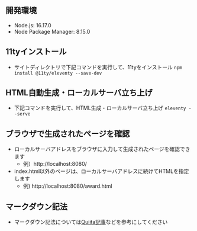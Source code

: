 ## 開発環境
- Node.js: 16.17.0
- Node Package Manager: 8.15.0

## 11tyインストール
- サイトディレクトリで下記コマンドを実行して、11tyをインストール
`npm install @11ty/eleventy --save-dev`

## HTML自動生成・ローカルサーバ立ち上げ
- 下記コマンドを実行して、HTML生成・ローカルサーバ立ち上げ
`eleventy --serve `

## ブラウザで生成されたページを確認
- ローカルサーバアドレスをブラウザに入力して生成されたページを確認できます
  - 例）http://localhost:8080/
- index.html以外のページは、ローカルサーバアドレスに続けてHTMLを指定します
  - 例) http://localhost:8080/award.html

## マークダウン記法
- マークダウン記法については[Quiita記事](https://qiita.com/tbpgr/items/989c6badefff69377da7)などを参考にしてください